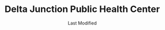 ---
layout: location-page
date: Last Modified
description: "Local COVID-19 testing is available at Delta Junction Public Health Center in Delta Junction, Alaska, USA."
permalink: "locations/alaska/delta-junction/delta-junction-public-health-center/"
tags:
  - locations
  - alaska
title: Delta Junction Public Health Center
uniqueName: delta-junction-public-health-center
state: Alaska
stateAbbr: AK
hood: "Delta Junction"
address: "Milepost 1420.5 Alaska Highway, second floor room 210"
city: "Delta Junction"
zip: "99737"
zipsNearby: "99731 99737 99776 99780" 
mapUrl: "http://maps.apple.com/?q=Delta+Junction+Public+Health+Center&address=Milepost+14205+Alaska+Highway+second+floor+room+210,Delta+Junction,Alaska,99737"
locationType: Walk-up
phone: "907-895-4292"
website: "undefined"
onlineBooking: undefined
closed: undefined
closedUpdate: June 30th, 2020
notes: "Free."
days: Weekdays
hours: 8AM-Noon
altDays: Weekdays
altHours: 1PM-4:30PM
ctaMessage: Call 907-895-4292
ctaUrl: "tel:907-895-4292"
---